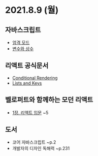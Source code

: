 # 2021.8.9 (월)

## 자바스크립트

- [엄격 모드](https://ko.javascript.info/strict-mode)
- [변수와 상수](https://ko.javascript.info/variables)

## 리액트 공식문서

- [Conditional Rendering](https://reactjs.org/docs/conditional-rendering.html)
- [Lists and Keys](https://reactjs.org/docs/lists-and-keys.html)

## 벨로퍼트와 함께하는 모던 리액트

- [1장. 리액트 입문](https://react.vlpt.us/basic/) ~5

## 도서

- 코어 자바스크립트 ~p.2
- 개발자의 디자인 독해력 ~p.231

